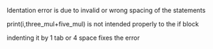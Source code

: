 Identation error is due to invalid or wrong spacing of the statements

print(i,three_mul+five_mul) is not intended properly to the if block

indenting it by 1 tab or 4 space fixes the error